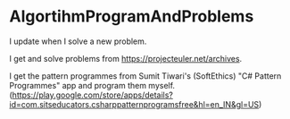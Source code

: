 # AlgortihmProgramAndProblems
I update when I solve a new problem.

I get and solve problems from https://projecteuler.net/archives.

I get the pattern programmes from Sumit Tiwari's (SoftEthics) "C# Pattern Programmes" app and program them myself.
(https://play.google.com/store/apps/details?id=com.sitseducators.csharppatternprogramsfree&hl=en_IN&gl=US)
